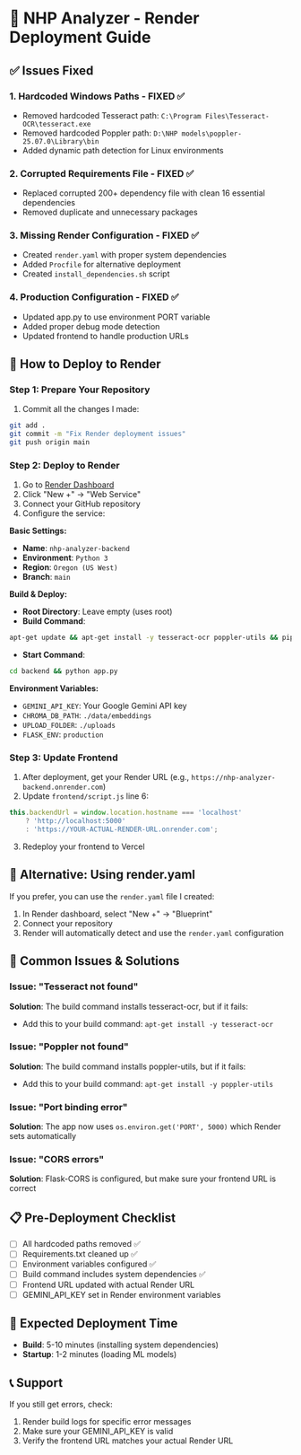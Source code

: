 # 🚀 NHP Analyzer - Render Deployment Guide

## ✅ Issues Fixed

### 1. **Hardcoded Windows Paths** - FIXED ✅
- Removed hardcoded Tesseract path: `C:\Program Files\Tesseract-OCR\tesseract.exe`
- Removed hardcoded Poppler path: `D:\NHP models\poppler-25.07.0\Library\bin`
- Added dynamic path detection for Linux environments

### 2. **Corrupted Requirements File** - FIXED ✅
- Replaced corrupted 200+ dependency file with clean 16 essential dependencies
- Removed duplicate and unnecessary packages

### 3. **Missing Render Configuration** - FIXED ✅
- Created `render.yaml` with proper system dependencies
- Added `Procfile` for alternative deployment
- Created `install_dependencies.sh` script

### 4. **Production Configuration** - FIXED ✅
- Updated app.py to use environment PORT variable
- Added proper debug mode detection
- Updated frontend to handle production URLs

## 🚀 How to Deploy to Render

### Step 1: Prepare Your Repository
1. Commit all the changes I made:
```bash
git add .
git commit -m "Fix Render deployment issues"
git push origin main
```

### Step 2: Deploy to Render
1. Go to [Render Dashboard](https://dashboard.render.com)
2. Click "New +" → "Web Service"
3. Connect your GitHub repository
4. Configure the service:

**Basic Settings:**
- **Name**: `nhp-analyzer-backend`
- **Environment**: `Python 3`
- **Region**: `Oregon (US West)`
- **Branch**: `main`

**Build & Deploy:**
- **Root Directory**: Leave empty (uses root)
- **Build Command**: 
```bash
apt-get update && apt-get install -y tesseract-ocr poppler-utils && pip install -r backend/requirements.txt
```
- **Start Command**: 
```bash
cd backend && python app.py
```

**Environment Variables:**
- `GEMINI_API_KEY`: Your Google Gemini API key
- `CHROMA_DB_PATH`: `./data/embeddings`
- `UPLOAD_FOLDER`: `./uploads`
- `FLASK_ENV`: `production`

### Step 3: Update Frontend
1. After deployment, get your Render URL (e.g., `https://nhp-analyzer-backend.onrender.com`)
2. Update `frontend/script.js` line 6:
```javascript
this.backendUrl = window.location.hostname === 'localhost' 
    ? 'http://localhost:5000' 
    : 'https://YOUR-ACTUAL-RENDER-URL.onrender.com';
```
3. Redeploy your frontend to Vercel

## 🔧 Alternative: Using render.yaml

If you prefer, you can use the `render.yaml` file I created:

1. In Render dashboard, select "New +" → "Blueprint"
2. Connect your repository
3. Render will automatically detect and use the `render.yaml` configuration

## 🐛 Common Issues & Solutions

### Issue: "Tesseract not found"
**Solution**: The build command installs tesseract-ocr, but if it fails:
- Add this to your build command: `apt-get install -y tesseract-ocr`

### Issue: "Poppler not found" 
**Solution**: The build command installs poppler-utils, but if it fails:
- Add this to your build command: `apt-get install -y poppler-utils`

### Issue: "Port binding error"
**Solution**: The app now uses `os.environ.get('PORT', 5000)` which Render sets automatically

### Issue: "CORS errors"
**Solution**: Flask-CORS is configured, but make sure your frontend URL is correct

## 📋 Pre-Deployment Checklist

- [ ] All hardcoded paths removed ✅
- [ ] Requirements.txt cleaned up ✅
- [ ] Environment variables configured ✅
- [ ] Build command includes system dependencies ✅
- [ ] Frontend URL updated with actual Render URL
- [ ] GEMINI_API_KEY set in Render environment variables

## 🎯 Expected Deployment Time
- **Build**: 5-10 minutes (installing system dependencies)
- **Startup**: 1-2 minutes (loading ML models)

## 📞 Support
If you still get errors, check:
1. Render build logs for specific error messages
2. Make sure your GEMINI_API_KEY is valid
3. Verify the frontend URL matches your actual Render URL
